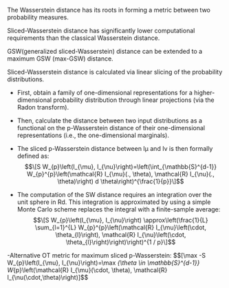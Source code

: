 The Wasserstein distance has its roots in forming a metric between two probability measures. 

Sliced-Wasserstein distance has significantly lower computational requirements than the classical Wasserstein distance.

GSW(generalized sliced-Wasserstein) distance can be extended to a maximum GSW (max-GSW) distance.

Sliced-Wasserstein distance is calculated via linear slicing of the probability distributions.

- First, obtain a family of one-dimensional representations for a higher- dimensional probability distribution through linear projections (via the Radon transform).

- Then, calculate the distance between two input distributions as a functional on the p-Wasserstein distance of their one-dimensional representations (i.e., the one-dimensional marginals). 

- The sliced p-Wasserstein distance between Iμ and Iv is then formally defined as:
$$\[S W_{p}\left(I_{\mu}, I_{\nu}\right)=\left(\int_{\mathbb{S}^{d-1}} W_{p}^{p}\left(\mathcal{R} I_{\mu}(., \theta), \mathcal{R} I_{\nu}(., \theta)\right) d \theta\right)^{\frac{1}{p}}\]$$

- The computation of the SW distance requires an integration over the unit sphere in Rd. This integration is approximated by using a simple Monte Carlo scheme replaces the integral with a finite-sample average:
$$\[S W_{p}\left(I_{\mu}, I_{\nu}\right) \approx\left(\frac{1}{L} \sum_{l=1}^{L} W_{p}^{p}\left(\mathcal{R} I_{\mu}\left(\cdot, \theta_{l}\right), \mathcal{R} I_{\nu}\left(\cdot, \theta_{l}\right)\right)\right)^{1 / p}\]$$

-Alternative OT metric for maximum sliced p-Wasserstein:
$$\[\max -S W_{p}\left(I_{\mu}, I_{\nu}\right)=\max _{\theta \in \mathbb{S}^{d-1}} W_{p}\left(\mathcal{R} I_{\mu}(\cdot, \theta), \mathcal{R} I_{\nu(\cdot,\theta)\right)\]$$
